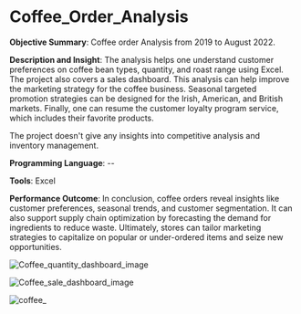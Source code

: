 # Coffee_Order_Analysis 
**Objective Summary**: Coffee order Analysis from 2019 to August 2022.


**Description and Insight**: The analysis helps one understand customer preferences on coffee bean types, quantity, and roast range using Excel. The project also covers a sales dashboard. This analysis can help improve the marketing strategy for the coffee business. Seasonal targeted promotion strategies can be designed for the Irish, American, and British markets. Finally, one can resume the customer loyalty program service, which includes their favorite products.


The project doesn't give any insights into competitive analysis and inventory management.


**Programming Language**: --


**Tools**: Excel


**Performance Outcome**: In conclusion, coffee orders reveal insights like customer preferences, seasonal trends, and customer segmentation. It can also support supply chain optimization by forecasting the demand for ingredients to reduce waste. Ultimately, stores can tailor marketing strategies to capitalize on popular or under-ordered items and seize new opportunities.


![Coffee_quantity_dashboard_image](https://github.com/user-attachments/assets/f6464563-3a27-4de0-925c-99ff43ce6692)







![Coffee_sale_dashboard_image](https://github.com/user-attachments/assets/957e0dc0-f36b-41a8-bd1f-70c40469e814)






![coffee_](https://github.com/user-attachments/assets/cd8506ea-f703-41d8-9c0f-90d480c3883b)
